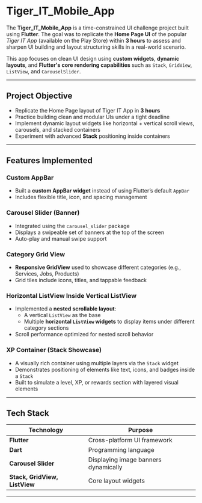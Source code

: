 # Tiger_IT_Mobile_App

The **Tiger_IT_Mobile_App** is a time-constrained UI challenge project built using **Flutter**. The goal was to replicate the **Home Page UI** of the popular _Tiger IT App_ (available on the Play Store) within **3 hours** to assess and sharpen UI building and layout structuring skills in a real-world scenario.

This app focuses on clean UI design using **custom widgets**, **dynamic layouts**, and **Flutter's core rendering capabilities** such as `Stack`, `GridView`, `ListView`, and `CarouselSlider`.

---

## Project Objective

- Replicate the Home Page layout of Tiger IT App in **3 hours**
- Practice building clean and modular UIs under a tight deadline
- Implement dynamic layout widgets like horizontal + vertical scroll views, carousels, and stacked containers
- Experiment with advanced **Stack** positioning inside containers

---

## Features Implemented

### Custom AppBar
- Built a **custom AppBar widget** instead of using Flutter’s default `AppBar`
- Includes flexible title, icon, and spacing management

### Carousel Slider (Banner)
- Integrated using the `carousel_slider` package
- Displays a swipeable set of banners at the top of the screen
- Auto-play and manual swipe support

### Category Grid View
- **Responsive GridView** used to showcase different categories (e.g., Services, Jobs, Products)
- Grid tiles include icons, titles, and tappable feedback

### Horizontal ListView Inside Vertical ListView
- Implemented a **nested scrollable layout**:
  - A vertical `ListView` as the base
  - Multiple **horizontal `ListView` widgets** to display items under different category sections
- Scroll performance optimized for nested scroll behavior

### XP Container (Stack Showcase)
- A visually rich container using multiple layers via the `Stack` widget
- Demonstrates positioning of elements like text, icons, and badges inside a `Stack`
- Built to simulate a level, XP, or rewards section with layered visual elements

---

## Tech Stack

| Technology         | Purpose                              |
|--------------------|---------------------------------------|
| **Flutter**        | Cross-platform UI framework           |
| **Dart**           | Programming language                  |
| **Carousel Slider**| Displaying image banners dynamically  |
| **Stack, GridView, ListView** | Core layout widgets       |

---
